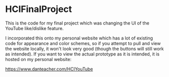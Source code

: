 # HCIFinalProject

This is the code for my final project which was changing the UI of the YouTube like/dislike feature.

I incorporated this onto my personal website which has a lot of existing code for appearance and color schemes, so if you attempt to pull and view the website locally, it won't look very good (though the buttons will still work as intended). If you want to view the actual prototype as it is intended, it is hosted on my personal website:

https://www.danteacher.com/HCIYouTube


